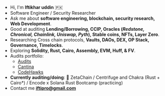 - Hi, I'm **Iftikhar uddin** 🇵🇰
- Software Engineer / Security Researcher
- Ask me about **software engineering, blockchain, security research, Web Development**.
- Good at auditing **Lending/Borrowing, CCIP, Oracles (_Redstone, Chronical, Chainlink, Uniswap, Pyth_), Stable coins, NFTs, Layer Zero**.
- Researching Cross chain protocols, **Vaults, DAOs, DEX, OP Stack, Governance, Timelocks**.
- Exploring **Solidity, Rust, Cairo, Assembly, EVM, Huff, & FV**.
- Audits portfolio:
  - [Audits](https://github.com/iftikharuddin/audit-reports)
  - [Cantina](https://cantina.xyz/u/0xTheBlackPanther)
  - [CodeHawks](https://www.codehawks.com/profile/clnca1ftl0000lf08bfytq099)
- **Currently auditing/doing**: 🔴 ZetaChain / Centrifuge and Chakra (Rust + Cairo*) / Encode x Solana Rust Bootcamp (practicing)
- Contact me **iftipro@gmail.com**





